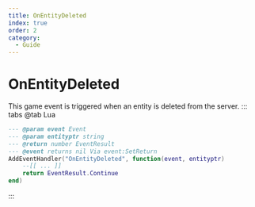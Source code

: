 ```yaml
---
title: OnEntityDeleted
index: true
order: 2
category:
  - Guide
---
```


# OnEntityDeleted
This game event is triggered when an entity is deleted from the server.
::: tabs
@tab Lua
```lua
--- @param event Event
--- @param entityptr string
--- @return number EventResult
--- @event returns nil Via event:SetReturn
AddEventHandler("OnEntityDeleted", function(event, entityptr)
    --[[ ... ]]
    return EventResult.Continue
end)
```

:::